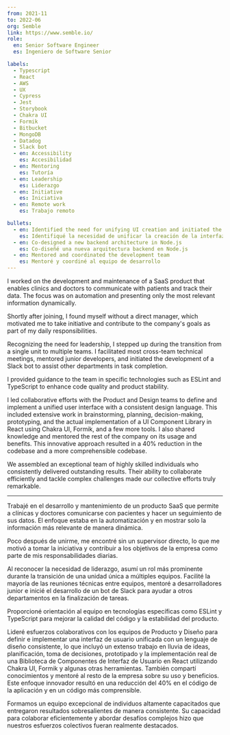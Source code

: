 ```yaml
---
from: 2021-11
to: 2022-06
org: Semble
link: https://www.semble.io/
role:
  en: Senior Software Engineer
  es: Ingeniero de Software Senior

labels:
  - Typescript
  - React
  - AWS
  - UX
  - Cypress
  - Jest
  - Storybook
  - Chakra UI
  - Formik
  - Bitbucket
  - MongoDB
  - Datadog
  - Slack bot
  - en: Accessibility
    es: Accesibilidad
  - en: Mentoring
    es: Tutoría
  - en: Leadership
    es: Liderazgo
  - en: Initiative
    es: Iniciativa
  - en: Remote work
    es: Trabajo remoto

bullets:
  - en: Identified the need for unifying UI creation and initiated the development of Semble UI in React. Within a quarter, this reduced the codebase size by 40%
    es: Identifiqué la necesidad de unificar la creación de la interfaz de usuario y inicié el desarrollo de Semble UI en React. En un trimestre, esto redujo el tamaño del código en un 40%
  - en: Co-designed a new backend architecture in Node.js
    es: Co-diseñé una nueva arquitectura backend en Node.js
  - en: Mentored and coordinated the development team
    es: Mentoré y coordiné al equipo de desarrollo
---
```


I worked on the development and maintenance of a SaaS product that enables clinics and doctors to communicate with patients and track their data. The focus was on automation and presenting only the most relevant information dynamically.

Shortly after joining, I found myself without a direct manager, which motivated me to take initiative and contribute to the company's goals as part of my daily responsibilities.

Recognizing the need for leadership, I stepped up during the transition from a single unit to multiple teams. I facilitated most cross-team technical meetings, mentored junior developers, and initiated the development of a Slack bot to assist other departments in task completion.

I provided guidance to the team in specific technologies such as ESLint and TypeScript to enhance code quality and product stability.

I led collaborative efforts with the Product and Design teams to define and implement a unified user interface with a consistent design language. This included extensive work in brainstorming, planning, decision-making, prototyping, and the actual implementation of a UI Component Library in React using Chakra UI, Formik, and a few more tools. I also shared knowledge and mentored the rest of the company on its usage and benefits. This innovative approach resulted in a 40% reduction in the codebase and a more comprehensible codebase.

We assembled an exceptional team of highly skilled individuals who consistently delivered outstanding results. Their ability to collaborate efficiently and tackle complex challenges made our collective efforts truly remarkable.

---

Trabajé en el desarrollo y mantenimiento de un producto SaaS que permite a clínicas y doctores comunicarse con pacientes y hacer un seguimiento de sus datos. El enfoque estaba en la automatización y en mostrar solo la información más relevante de manera dinámica.

Poco después de unirme, me encontré sin un supervisor directo, lo que me motivó a tomar la iniciativa y contribuir a los objetivos de la empresa como parte de mis responsabilidades diarias.

Al reconocer la necesidad de liderazgo, asumí un rol más prominente durante la transición de una unidad única a múltiples equipos. Facilité la mayoría de las reuniones técnicas entre equipos, mentoré a desarrolladores junior e inicié el desarrollo de un bot de Slack para ayudar a otros departamentos en la finalización de tareas.

Proporcioné orientación al equipo en tecnologías específicas como ESLint y TypeScript para mejorar la calidad del código y la estabilidad del producto.

Lideré esfuerzos colaborativos con los equipos de Producto y Diseño para definir e implementar una interfaz de usuario unificada con un lenguaje de diseño consistente, lo que incluyó un extenso trabajo en lluvia de ideas, planificación, toma de decisiones, prototipado y la implementación real de una Biblioteca de Componentes de Interfaz de Usuario en React utilizando Chakra UI, Formik y algunas otras herramientas. También compartí conocimientos y mentoré al resto de la empresa sobre su uso y beneficios. Este enfoque innovador resultó en una reducción del 40% en el código de la aplicación y en un código más comprensible.

Formamos un equipo excepcional de individuos altamente capacitados que entregaron resultados sobresalientes de manera consistente. Su capacidad para colaborar eficientemente y abordar desafíos complejos hizo que nuestros esfuerzos colectivos fueran realmente destacados.
